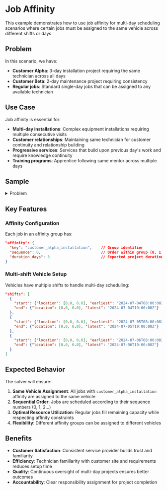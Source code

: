 # Job Affinity

This example demonstrates how to use job affinity for multi-day scheduling scenarios where certain jobs must be assigned to the same vehicle across different shifts or days.

## Problem

In this scenario, we have:

-   **Customer Alpha**: 3-day installation project requiring the same technician across all days
-   **Customer Beta**: 2-day maintenance project requiring consistency
-   **Regular jobs**: Standard single-day jobs that can be assigned to any available technician

## Use Case

Job affinity is essential for:

-   **Multi-day installations**: Complex equipment installations requiring multiple consecutive visits
-   **Customer relationships**: Maintaining same technician for customer continuity and relationship building
-   **Progressive services**: Services that build upon previous day's work and require knowledge continuity
-   **Training programs**: Apprentice following same mentor across multiple days

## Sample

<details>
<summary>Problem</summary>

```json
{{#include ../../../../examples/data/pragmatic/basics/affinity.basic.problem.json}}
```

</details>

## Key Features

### Affinity Configuration

Each job in an affinity group has:

```json
"affinity": {
  "key": "customer_alpha_installation",    // Group identifier
  "sequence": 0,                           // Order within group (0, 1, 2...)
  "duration_days": 3                       // Expected project duration
}
```

### Multi-shift Vehicle Setup

Vehicles have multiple shifts to handle multi-day scheduling:

```json
"shifts": [
  {
    "start": {"location": [0.0, 0.0], "earliest": "2024-07-04T08:00:00Z"},
    "end": {"location": [0.0, 0.0], "latest": "2024-07-04T19:00:00Z"}
  },
  {
    "start": {"location": [0.0, 0.0], "earliest": "2024-07-05T08:00:00Z"},
    "end": {"location": [0.0, 0.0], "latest": "2024-07-05T19:00:00Z"}
  },
  {
    "start": {"location": [0.0, 0.0], "earliest": "2024-07-06T08:00:00Z"},
    "end": {"location": [0.0, 0.0], "latest": "2024-07-06T19:00:00Z"}
  }
]
```

## Expected Behavior

The solver will ensure:

1. **Same Vehicle Assignment**: All jobs with `customer_alpha_installation` affinity are assigned to the same vehicle
2. **Sequential Order**: Jobs are scheduled according to their sequence numbers (0, 1, 2...)
3. **Optimal Resource Utilization**: Regular jobs fill remaining capacity while respecting affinity constraints
4. **Flexibility**: Different affinity groups can be assigned to different vehicles

## Benefits

-   **Customer Satisfaction**: Consistent service provider builds trust and familiarity
-   **Efficiency**: Technician familiarity with customer site and requirements reduces setup time
-   **Quality**: Continuous oversight of multi-day projects ensures better outcomes
-   **Accountability**: Clear responsibility assignment for project completion
